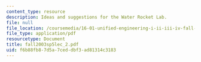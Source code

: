 ```yaml
---
content_type: resource
description: Ideas and suggestions for the Water Rocket Lab.
file: null
file_location: /coursemedia/16-01-unified-engineering-i-ii-iii-iv-fall-2005-spring-2006/f6b88fb87d5a7ceddbf3ad81314c3183_fall2003sp5lec_2.pdf
file_type: application/pdf
resourcetype: Document
title: fall2003sp5lec_2.pdf
uid: f6b88fb8-7d5a-7ced-dbf3-ad81314c3183
---
```

